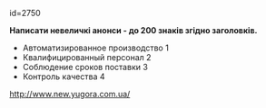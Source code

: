 id=2750

__Написати невеличкі анонси - до 200 знаків згідно заголовків.__

- Автоматизированное производство 1
- Квалифицированный персонал 2
- Соблюдение сроков поставки 3
- Контроль качества 4

http://www.new.yugora.com.ua/
